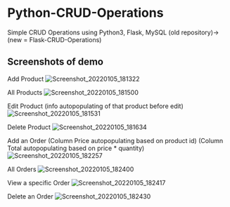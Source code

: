 # Python-CRUD-Operations
Simple CRUD Operations using Python3, Flask, MySQL (old repository)->(new = Flask-CRUD-Operations)

## Screenshots of demo
Add Product
![Screenshot_20220105_181322](https://user-images.githubusercontent.com/67866166/148220045-95995fff-9c48-4508-8131-4b22dbbf46f9.png)

All Products
![Screenshot_20220105_181500](https://user-images.githubusercontent.com/67866166/148220104-bf5b0bfa-1480-4516-9204-fc40070556a0.png)

Edit Product (info autopopulating of that product before edit)
![Screenshot_20220105_181531](https://user-images.githubusercontent.com/67866166/148220134-3790f18f-472c-4049-9726-86eb44548a34.png)

Delete Product
![Screenshot_20220105_181634](https://user-images.githubusercontent.com/67866166/148220145-b8f434cd-8d9a-48e2-9049-5f8bcee7260b.png)

Add an Order (Column Price autopopulating based on product id) (Column Total autopopulating based on price * quantity)
![Screenshot_20220105_182257](https://user-images.githubusercontent.com/67866166/148220961-cfb6fcac-d012-4949-b823-70fcf5b4facd.png)

All Orders
![Screenshot_20220105_182400](https://user-images.githubusercontent.com/67866166/148221013-a6f6bc9c-bc46-4d9e-9806-f0529581fb9c.png)

View a specific Order
![Screenshot_20220105_182417](https://user-images.githubusercontent.com/67866166/148221045-d5fda692-0831-4325-8111-411db0c3aa22.png)

Delete an Order
![Screenshot_20220105_182430](https://user-images.githubusercontent.com/67866166/148221071-1c25c08c-49b7-43af-8ebd-c2724c93610e.png)

